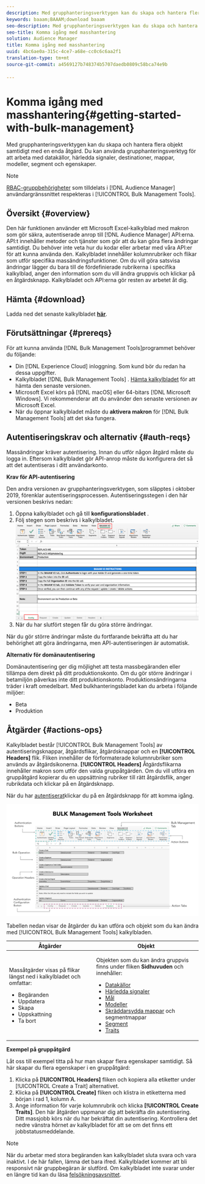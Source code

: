 ```yaml
---
description: Med grupphanteringsverktygen kan du skapa och hantera flera objekt samtidigt med en enda åtgärd. Du kan använda grupphanteringsverktyg för att arbeta med datakällor, härledda signaler, destinationer, mappar, segment och egenskaper.
keywords: baaam;BAAAM;download baaam
seo-description: Med grupphanteringsverktygen kan du skapa och hantera flera objekt samtidigt med en enda åtgärd. Du kan använda grupphanteringsverktyg för att arbeta med datakällor, härledda signaler, destinationer, mappar, segment och egenskaper.
seo-title: Komma igång med masshantering
solution: Audience Manager
title: Komma igång med masshantering
uuid: 4bc6ae0a-315c-4ce7-a68e-cc0c6c6aa2f1
translation-type: tm+mt
source-git-commit: a4569127b748374b5707daedb0809c58bca74e9b

---
```



# Komma igång med masshantering{#getting-started-with-bulk-management}

Med grupphanteringsverktygen kan du skapa och hantera flera objekt samtidigt med en enda åtgärd. Du kan använda grupphanteringsverktyg för att arbeta med datakällor, härledda signaler, destinationer, mappar, modeller, segment och egenskaper.

<!-- 

c_bulk_start.xml

 -->

>[!NOTE]
>
>[RBAC-gruppbehörigheter](../../features/administration/administration-overview.md) som tilldelats i [!DNL Audience Manager] användargränssnittet respekteras i [!UICONTROL Bulk Management Tools].

## Översikt {#overview}

Den här funktionen använder ett Microsoft Excel-kalkylblad med makron som gör säkra, autentiserade anrop till [!DNL Audience Manager] API:erna. API:t innehåller metoder och tjänster som gör att du kan göra flera ändringar samtidigt. Du behöver inte veta hur du kodar eller arbetar med våra API:er för att kunna använda den. Kalkylbladet innehåller kolumnrubriker och flikar som utför specifika massändringsfunktioner. Om du vill göra satsvisa ändringar lägger du bara till de fördefinierade rubrikerna i specifika kalkylblad, anger den information som du vill ändra gruppvis och klickar på en åtgärdsknapp. Kalkylbladet och API:erna gör resten av arbetet åt dig.

## Hämta {#download}

Ladda ned det senaste kalkylbladet **[här](assets/BAAAM_V2_20200502.xlsm)**.

## Förutsättningar {#prereqs}

För att kunna använda [!DNL Bulk Management Tools]programmet behöver du följande:

* Din [!DNL Experience Cloud] inloggning. Som kund bör du redan ha dessa uppgifter.
* Kalkylbladet [!DNL Bulk Management Tools] . [Hämta kalkylbladet](assets/BAAAM_V2_20200502.xlsm) för att hämta den senaste versionen.
* Microsoft Excel körs på [!DNL macOS] eller 64-bitars [!DNL Microsoft Windows]. Vi rekommenderar att du använder den senaste versionen av Microsoft Excel.
* När du öppnar kalkylbladet måste du **aktivera makron** för [!DNL Bulk Management Tools] att det ska fungera.

## Autentiseringskrav och alternativ {#auth-reqs}

Massändringar kräver autentisering. Innan du utför någon åtgärd måste du logga in. Eftersom kalkylbladet gör API-anrop måste du konfigurera det så att det autentiseras i ditt användarkonto.

**Krav för API-autentisering**

Den andra versionen av grupphanteringsverktygen, som släpptes i oktober 2019, förenklar autentiseringsprocessen. Autentiseringsstegen i den här versionen beskrivs nedan:

1. Öppna kalkylbladet och gå till **konfigurationsbladet** .
2. Följ stegen som beskrivs i kalkylbladet.
   ![](assets/baaam-authentication.png)
3. När du har slutfört stegen får du göra större ändringar.

När du gör större ändringar måste du fortfarande bekräfta att du har behörighet att göra ändringarna, men API-autentiseringen är automatisk.

**Alternativ för domänautentisering**

Domänautentisering ger dig möjlighet att testa massbegäranden eller tillämpa dem direkt på ditt produktionskonto. Om du gör större ändringar i betamiljön påverkas inte ditt produktionskonto. Produktionsändringarna träder i kraft omedelbart. Med bulkhanteringsbladet kan du arbeta i följande miljöer:

* Beta
* Produktion

## Åtgärder {#actions-ops}

Kalkylbladet består [!UICONTROL Bulk Management Tools] av autentiseringsknappar, åtgärdsflikar, åtgärdsknappar och en **[!UICONTROL Headers]** flik. Fliken innehåller de förformaterade kolumnrubriker som används av åtgärdsikonerna. **[!UICONTROL Headers]** Åtgärdsflikarna innehåller makron som utför den valda gruppåtgärden. Om du vill utföra en gruppåtgärd kopierar du en uppsättning rubriker till rätt åtgärdsflik, anger rubrikdata och klickar på en åtgärdsknapp.

När du har [autentiserat](#auth-reqs)klickar du på en åtgärdsknapp för att komma igång.

![](assets/baaam-worksheet.png)

Tabellen nedan visar de åtgärder du kan utföra och objekt som du kan ändra med [!UICONTROL Bulk Management Tools] kalkylbladen.

<table id="table_B9B3E09B692E42BAA52FB32C18B00709"> 
 <thead> 
  <tr> 
   <th colname="col1" class="entry"> Åtgärder </th> 
   <th colname="col2" class="entry"> Objekt </th> 
  </tr> 
 </thead>
 <tbody> 
  <tr> 
   <td colname="col1"> <p>Massåtgärder visas på flikar längst ned i kalkylbladet och omfattar: </p> <p> 
     <ul id="ul_49F46B9E00C045D29E40258EB7BDCFBB"> 
      <li id="li_193C41EA19EF4D738FBA037D2BF9B05C">Begäranden </li> 
      <li id="li_5BE2E13D839F4958AAA5C01B7EFC5096">Uppdatera </li> 
      <li id="li_4CCCC739795945DF8C89787F9A67EB88">Skapa </li> 
      <li id="li_C7D36D2BDF0448CEAF3A5EABE41038E8">Uppskattning </li> 
      <li id="li_07A3E94326124A3092362D9896EB7732">Ta bort </li> 
     </ul> </p> </td> 
   <td colname="col2"> <p>Objekten som du kan ändra gruppvis finns under fliken <b><span class="uicontrol"> Sidhuvuden</span></b> och innehåller: </p> <p> 
     <ul id="ul_A7A96F2B1B63430B9A1E1184AC5FA8F2"> 
      <li id="li_E3D9E2E190B04BE685337AC6140C371C"> <a href="../../features/datasources-list-and-settings.md#data-sources-list-and-settings"> Datakällor</a> </li> 
      <li id="li_B645385E40684FA28770913EAF18CB2C"> <a href="../../features/derived-signals.md"> Härledda signaler</a> </li> 
      <li id="li_9059F8C4A41A410899BDEFC76D3F5949"> <a href="../../features/destinations/destinations.md"> Mål</a> </li> 
      <li> <a href="../../features/algorithmic-models/understanding-models.md"> Modeller</a> </li> 
      <li id="li_BB5A445150754E53AA38C78461326932"> <a href="../../features/traits/trait-storage.md#trait-storage"> Skräddarsydda mappar</a> och segmentmappar </li> 
      <li id="li_7A27DBF64E0945CF8AE8C96E8C6EDA09"> <a href="../../features/segments/segments-purpose.md"> Segment</a> </li> 
      <li id="li_A4640A34930040DEA8555EAF0AE2A702"> <a href="../../features/traits/trait-details-page.md"> Traits</a> </li> 
     </ul> </p> </td> 
  </tr> 
 </tbody> 
</table>

**Exempel på gruppåtgärd**

Låt oss till exempel titta på hur man skapar flera egenskaper samtidigt. Så här skapar du flera egenskaper i en gruppåtgärd:

1. Klicka på **[!UICONTROL Headers]** fliken och kopiera alla etiketter under [!UICONTROL Create a Trait] alternativet.
2. Klicka på **[!UICONTROL Create]** fliken och klistra in etiketterna med början i rad 1, kolumn A.
3. Ange information för varje kolumnrubrik och klicka **[!UICONTROL Create Traits]**. Den här åtgärden uppmanar dig att bekräfta din autentisering. Ditt massjobb körs när du har bekräftat din autentisering. Kontrollera det nedre vänstra hörnet av kalkylbladet för att se om det finns ett jobbstatusmeddelande.


>[!NOTE]
>
>När du arbetar med stora begäranden kan kalkylbladet sluta svara och vara inaktivt. I de här fallen, lämna det bara ifred. Kalkylbladet kommer att bli responsivt när gruppbegäran är slutförd. Om kalkylbladet inte svarar under en längre tid kan du läsa [felsökningsavsnittet](../../reference/bulk-management-tools/bulk-troubleshooting.md).

